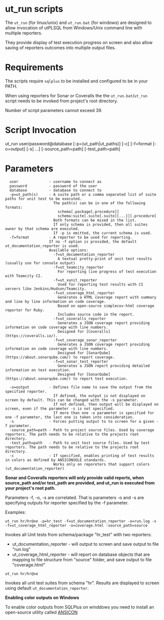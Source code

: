 # ut_run scripts

The `ut_run` (for linux/unix) and `ut_run.bat` (for windows) are designed to allow invocation of utPLSQL from Windows/Unix command line with multiple reporters.

They provide display of test execution progress on screen and also allow saving of reporters outcomes into multiple output files.

# Requirements 

The scripts require `sqlplus` to be installed and configured to be in your PATH.

When using reporters for Sonar or Coveralls the the `ut_run.bat`/`ut_run` script needs to be invoked from project's root directory.     

Number of script parameters cannot exceed 39.

# Script Invocation
  ut_run user/password@database [-p=(ut_path|ut_paths)] [-c] [-f=format [-o=output] [-s] ...] [-source_path=path] [-test_path=path]

# Parameters
```
  user              - username to connect as
  password          - password of the user
  database          - database to connect to
  -p=ut_path(s)     - A suite path or a comma separated list of suite paths for unit test to be executed.     
                      The path(s) can be in one of the following formats:
                        schema[.package[.procedure]]
                        schema:suite[.suite[.suite][...]][.procedure]
                      Both formats can be mixed in the list.
                      If only schema is provided, then all suites owner by that schema are executed.
                      If -p is omitted, the current schema is used.
  -f=format         - A reporter to be used for reporting.
                    If no -f option is provided, the default ut_documentation_reporter is used.
                    Available options:
                      -f=ut_documentation_reporter
                        A textual pretty-print of unit test results (usually use for console output)
                      -f=ut_teamcity_reporter
                        For reporting live progress of test execution with Teamcity CI. 
                      -f=ut_xunit_reporter
                        Used for reporting test results with CI servers like Jenkins/Hudson/Teamcity.
                      -f=ut_coverage_html_reporter
                        Generates a HTML coverage report with summary and line by line information on code coverage.
                        Based on open-source simplecov-html coverage reporter for Ruby.
                        Includes source code in the report.
                      -f=ut_coveralls_reporter
                        Generates a JSON coverage report providing information on code coverage with line numbers.
                        Designed for [Coveralls](https://coveralls.io/).
                      -f=ut_coverage_sonar_reporter
                        Generates a JSON coverage report providing information on code coverage with line numbers.
                        Designed for [SonarQube](https://about.sonarqube.com/) to report coverage.
                      -f=ut_sonar_test_reporter
                        Generates a JSON report providing detailed information on test execution.
                        Designed for [SonarQube](https://about.sonarqube.com/) to report test execution.

  -o=output         - Defines file name to save the output from the specified reporter.
                      If defined, the output is not displayed on screen by default. This can be changed with the -s parameter.
                      If not defined, then output will be displayed on screen, even if the parameter -s is not specified.
                      If more than one -o parameter is specified for one -f parameter, the last one is taken into consideration.
  -s                - Forces putting output to to screen for a given -f parameter.
  -source_path=path - Path to project source files. Used by coverage reporters. The path needs to be relative to the projects root directory.
  -test_path=path   - Path to unit test source files. Used by test reporters. The path needs to be relative to the projects root directory.
  -c                - If specified, enables printing of test results in colors as defined by ANSICONSOLE standards. 
                      Works only on reporeters that support colors (ut_documentation_reporter)
```

**Sonar and Coveralls reporters will only provide valid reports, when source_path and/or test_path are provided, and ut_run is executed from your project's root path.**

Parameters -f, -o, -s are correlated. That is parameters -o and -s are specifying outputs for reporter specified by the -f parameter.

Examples:

`ut_run hr/hr@xe -p=hr_test -f=ut_documentation_reporter -o=run.log -s -f=ut_coverage_html_reporter -o=coverage.html -source_path=source`

Invokes all Unit tests from schema/package "hr_test" with two reporters:

- ut_documentation_reporter - will output to screen and save output to file "run.log"
- ut_coverage_html_reporter - will report on database objects that are mapping to file structure from "source" folder, and save output to file "coverage.html"


`ut_run hr/hr@xe`

Invokes all unit test suites from schema "hr".
Results are displayed to screen using default `ut_documentation_reporter`.

**Enabling color outputs on Windows**

To enable color outputs from SQLPlus on winddows you need to install an open-source utility called [ANSICON](http://adoxa.altervista.org/ansicon/)
